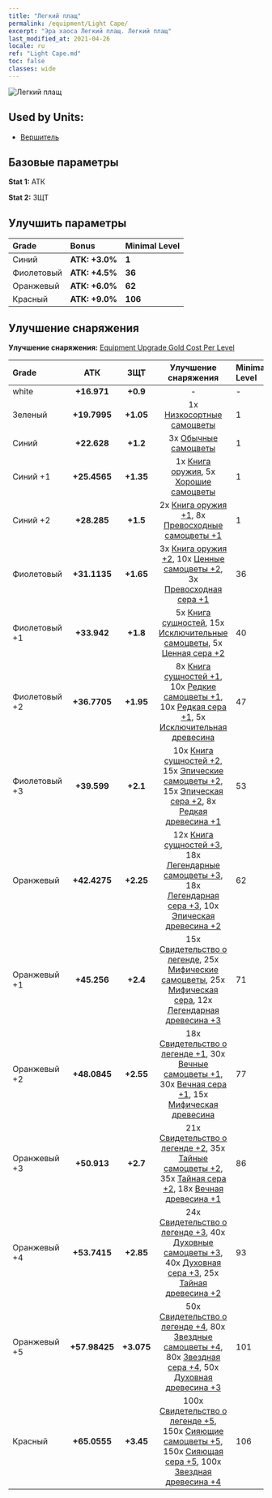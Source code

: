 ```yaml
---
title: "Легкий плащ"
permalink: /equipment/Light Cape/
excerpt: "Эра хаоса Легкий плащ. Легкий плащ"
last_modified_at: 2021-04-26
locale: ru
ref: "Light Cape.md"
toc: false
classes: wide
---
```


  ![Легкий плащ](/images/e/e_1093.png)

## Used by Units:

* [Вершитель](/ru/units/Judicator/) 


## Базовые параметры
 **Stat 1:** АТК

 **Stat 2:** ЗЩТ

## Улучшить параметры

  |     Grade    |   Bonus | Minimal Level | 
  |:-------------|:--------|:--------------| 
  | Синий | **АТК: +3.0%** | **1** | 
  | Фиолетовый | **АТК: +4.5%** | **36** | 
  | Оранжевый | **АТК: +6.0%** | **62** | 
  | Красный | **АТК: +9.0%** | **106** | 


## Улучшение снаряжения
 **Улучшение снаряжения:** [Equipment Upgrade Gold Cost Per Level](/equipment/EquipmentUpgradeCostPerLevel/) 

  |          Grade      | АТК | ЗЩТ | Улучшение снаряжения | Minimal Level |
  |:--------------------|:---------:|:---------:|:----------------:|:--------------|
  | white | **+16.971** | **+0.9** | - | - |
  | Зеленый | **+19.7995** | **+1.05** | 1x [Низкосортные самоцветы](/ItemsRU/mat_4/) | 1 |
  | Синий | **+22.628** | **+1.2** | 3x [Обычные самоцветы](/ItemsRU/mat_10/) | 1 |
  | Синий +1 | **+25.4565** | **+1.35** | 1x [Книга оружия](/ItemsRU/mat_18/), 5x [Хорошие самоцветы](/ItemsRU/mat_16/) | 1 |
  | Синий +2 | **+28.285** | **+1.5** | 2x [Книга оружия +1](/ItemsRU/mat_25/), 8x [Превосходные самоцветы +1](/ItemsRU/mat_23/) | 1 |
  | Фиолетовый | **+31.1135** | **+1.65** | 3x [Книга оружия +2](/ItemsRU/mat_32/), 10x [Ценные самоцветы +2](/ItemsRU/mat_30/), 3x [Превосходная сера +1](/ItemsRU/mat_22/) | 36 |
  | Фиолетовый +1 | **+33.942** | **+1.8** | 5x [Книга сущностей](/ItemsRU/mat_39/), 15x [Исключительные самоцветы](/ItemsRU/mat_37/), 5x [Ценная сера +2](/ItemsRU/mat_29/) | 40 |
  | Фиолетовый +2 | **+36.7705** | **+1.95** | 8x [Книга сущностей +1](/ItemsRU/mat_46/), 10x [Редкие самоцветы +1](/ItemsRU/mat_44/), 10x [Редкая сера +1](/ItemsRU/mat_43/), 5x [Исключительная древесина](/ItemsRU/mat_34/) | 47 |
  | Фиолетовый +3 | **+39.599** | **+2.1** | 10x [Книга сущностей +2](/ItemsRU/mat_53/), 15x [Эпические самоцветы +2](/ItemsRU/mat_51/), 15x [Эпическая сера +2](/ItemsRU/mat_50/), 8x [Редкая древесина +1](/ItemsRU/mat_41/) | 53 |
  | Оранжевый | **+42.4275** | **+2.25** | 12x [Книга сущностей +3](/ItemsRU/mat_60/), 18x [Легендарные самоцветы +3](/ItemsRU/mat_58/), 18x [Легендарная сера +3](/ItemsRU/mat_57/), 10x [Эпическая древесина +2](/ItemsRU/mat_48/) | 62 |
  | Оранжевый +1 | **+45.256** | **+2.4** | 15x [Свидетельство о легенде](/ItemsRU/mat_67/), 25x [Мифические самоцветы](/ItemsRU/mat_65/), 25x [Мифическая сера](/ItemsRU/mat_64/), 12x [Легендарная древесина +3](/ItemsRU/mat_55/) | 71 |
  | Оранжевый +2 | **+48.0845** | **+2.55** | 18x [Свидетельство о легенде +1](/ItemsRU/mat_74/), 30x [Вечные самоцветы +1](/ItemsRU/mat_72/), 30x [Вечная сера +1](/ItemsRU/mat_71/), 15x [Мифическая древесина](/ItemsRU/mat_62/) | 77 |
  | Оранжевый +3 | **+50.913** | **+2.7** | 21x [Свидетельство о легенде +2](/ItemsRU/mat_81/), 35x [Тайные самоцветы +2](/ItemsRU/mat_79/), 35x [Тайная сера +2](/ItemsRU/mat_78/), 18x [Вечная древесина +1](/ItemsRU/mat_69/) | 86 |
  | Оранжевый +4 | **+53.7415** | **+2.85** | 24x [Свидетельство о легенде +3](/ItemsRU/mat_88/), 40x [Духовные самоцветы +3](/ItemsRU/mat_86/), 40x [Духовная сера +3](/ItemsRU/mat_85/), 25x [Тайная древесина +2](/ItemsRU/mat_76/) | 93 |
  | Оранжевый +5 | **+57.98425** | **+3.075** | 50x [Свидетельство о легенде +4](/ItemsRU/mat_95/), 80x [Звездные самоцветы +4](/ItemsRU/mat_93/), 80x [Звездная сера +4](/ItemsRU/mat_92/), 50x [Духовная древесина +3](/ItemsRU/mat_83/) | 101 |
  | Красный | **+65.0555** | **+3.45** | 100x [Свидетельство о легенде +5](/ItemsRU/mat_102/), 150x [Сияющие самоцветы +5](/ItemsRU/mat_100/), 150x [Сияющая сера +5](/ItemsRU/mat_99/), 100x [Звездная древесина +4](/ItemsRU/mat_90/) | 106 |

